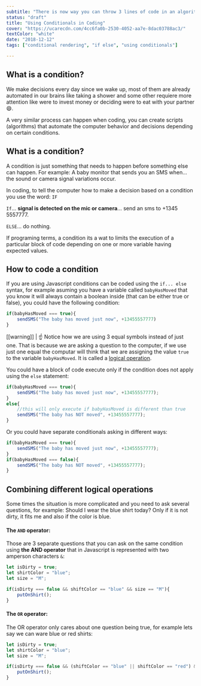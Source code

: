 ```yaml
---
subtitle: "There is now way you can throw 3 lines of code in an algorithm without have to include a conditional. It's time to guide the computer on how to make decisions!"
status: "draft"
title: "Using Conditionals in Coding"
cover: "https://ucarecdn.com/4cc6fa0b-2530-4052-aa7e-8dac03788ac3/"
textColor: "white"
date: "2018-12-12"
tags: ["conditional rendering", "if else", "using conditionals"]

---
```


## What is a condition?

We make decisions every day since we wake up, most of them are already automated in our brains like taking a shower and some other requiere more attention like were to invest money or deciding were to eat with your partner :smile:.

A very similar process can happen when coding, you can create scripts (algorithms) that automate the computer behavior and decisions depending on certain conditions.

## What is a condition?

A condition is just something that needs to happen before something else can happen. For example: A baby monitor that sends you an SMS when... the sound or camera signal variations occur.

In coding, to tell the computer how to make a decision based on a condition you use the word: `IF`

`If`... 
**signal is detected on the mic or camera**... 
send an sms to +1345 5557777.

`ELSE`... do nothing.

If programing terms, a condition its a wat to limits the execution of a particular block of code depending on one or more variable having expected values.

## How to code a condition

If you are using Javascript conditions can be coded using the `if... else` syntax, for example asuming you have a variable called `babyHasMoved` that you know it will always contain a boolean inside (that can be either true or false), you could have the following condition:
```js
if(babyHasMoved === true){
	sendSMS("The baby has moved just now", +13455557777)
}
```  
[[warning]]
| :point_up: Notice how we are using 3 equal symbols instead of just one. That is because we are asking a question to the computer, if we use just one equal the computar will think that we are assigning the value `true` to the variable `babyHasMoved`. It is called a [logical operation](https://www.youtube.com/watch?v=mbT7sSmVUS8).

You could have a block of code execute only if the condition does not apply using the `else` statement:
```js
if(babyHasMoved === true){
	sendSMS("The baby has moved just now", +13455557777);
}
else{
	//this will only execute if babyHasMoved is different than true 
	sendSMS("The baby has NOT moved", +13455557777);
}
``` 

Or you could have separate conditionals asking in different ways:
```js
if(babyHasMoved === true){
	sendSMS("The baby has moved just now", +13455557777);
}
if(babyHasMoved === false){
	sendSMS("The baby has NOT moved", +13455557777);
}
```

## Combining different logical operations

Some times the situation is more complicated and you need to ask several questions, for example: Should I wear the blue shirt today? Only if it is not dirty, it fits me and also if the color is blue.

#### The `AND` operator:

Those are 3 separate questions that you can ask on the same condition using **the AND operator** that in Javascript is represented with two amperson characters `&`:

```js
let isDirty = true;
let shirtColor = "blue";
let size = "M";

if(isDirty === false && shiftColor == "blue" && size == "M"){
	putOnShirt();
}
```

#### The `OR` operator:

The OR operator only cares about one question being true, for example lets say we can ware blue or red shirts:

```js
let isDirty = true;
let shirtColor = "blue";
let size = "M";

if(isDirty === false && (shiftColor == "blue" || shiftColor == "red") && size == "M"){
	putOnShirt();
}
```
<!--stackedit_data:
eyJoaXN0b3J5IjpbLTE5ODg4MzQ2MjYsLTIyMTA5MjU5NywtMT
AwMzI3NTM4MCwtNjg5MzMwMjc0LDIwOTg4NjcyNzgsMTIzODY5
MDE0NiwtMTYzNTA0NzI5MywtMTIyNzI2NjM3MCw3MzA5OTgxMT
ZdfQ==
-->